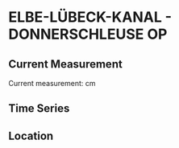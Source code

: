 # ELBE-LÜBECK-KANAL - DONNERSCHLEUSE OP

## Current Measurement

Current measurement: <Value topic="rivers/pegel-online/ELK/DONNERSCHLEUSE OP/measurementValue"/> cm

## Time Series

<TimeSeries topic="rivers/pegel-online/ELK/DONNERSCHLEUSE OP/measurementValue" period="week" />

## Location

<WorldMap>
  <Marker lat="53.67203184626569" lon="10.636901880006109" labelTopic="rivers/pegel-online/ELK/DONNERSCHLEUSE OP" />
</WorldMap>
